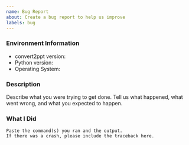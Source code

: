 ```yaml
---
name: Bug Report
about: Create a bug report to help us improve
labels: bug
---
```


<!-- Please search existing issues to avoid creating duplicates. -->

### Environment Information

-   convert2ppt version:
-   Python version:
-   Operating System:

### Description

Describe what you were trying to get done.
Tell us what happened, what went wrong, and what you expected to happen.

### What I Did

```
Paste the command(s) you ran and the output.
If there was a crash, please include the traceback here.
```
